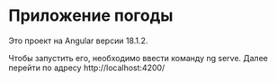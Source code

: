 # Приложение погоды

Это проект на Angular версии 18.1.2.

Чтобы запустить его, необходимо ввести команду ng serve. Далее перейти по адресу http://localhost:4200/

